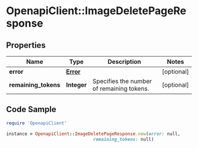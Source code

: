 # OpenapiClient::ImageDeletePageResponse

## Properties

Name | Type | Description | Notes
------------ | ------------- | ------------- | -------------
**error** | [**Error**](Error.md) |  | [optional] 
**remaining_tokens** | **Integer** | Specifies the number of remaining tokens. | [optional] 

## Code Sample

```ruby
require 'OpenapiClient'

instance = OpenapiClient::ImageDeletePageResponse.new(error: null,
                                 remaining_tokens: null)
```


